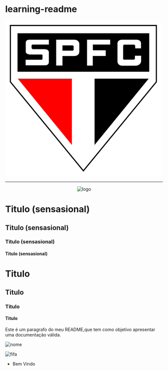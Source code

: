 # learning-readme


![SaoPaulo](./img/saopaulo.png)

----------------------------------------


<p align= "center" width="100%">
       <img width="50%" src="./
       img/saopaulo.png"alt="logo">
    
</p>


# Titulo (sensasional)
## Titulo (sensasional)
### Titulo (sensasional)
#### Titulo (sensasional)

<h1>Titulo</h1>
<h2>Titulo</h2>
<h3>Titulo</h3>
<h4>Titulo</h4>


<!-- <p>Este é um paragrafo do meu README,que tem como objetivo apresentar uma documentação válida.</p> -->

<p align="left">Este é um paragrafo do meu README,que tem como objetivo apresentar uma documentação válida.</p>

![nome](https://img.shields.io/badge/Sonarqube-5190cf?style=for-the-badge&logo=sonarqube&logoColor=black)

![fifa](https://img.shields.io/badge/Tableau-E97627?style=for-the-badge&logo=Tableau&logoColor=blue)

<ul>
     <li>Bem Vindo</li>
</ul>
